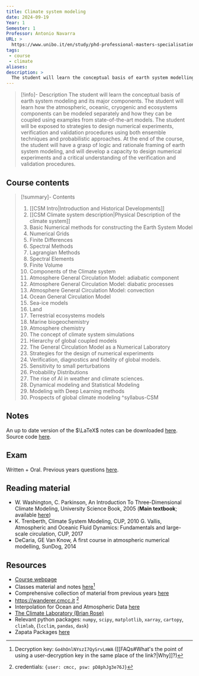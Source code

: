 ```yaml
---
title: Climate system modeling
date: 2024-09-19
Year: 1
Semester: 1
Professor: Antonio Navarra
URL: >
  https://www.unibo.it/en/study/phd-professional-masters-specialisation-schools-and-other-programmes/course-unit-catalogue/course-unit/2024/480740
tags: 
 - course
 - climate
aliases: 
description: >
  The student will learn the conceptual basis of earth system modelling and its major components. The student will learn how the atmospheric, oceanic, cryogenic and ecosystems components can be modelled separately and how they can be coupled using examples from state-of-the-art models. The student will be exposed to strategies to design numerical experiments, verification and validation procedures using both ensemble techniques and probabilistic approaches. At the end of the course, the student will have a grasp of logic and rationale framing of earth system modelling, and will develop a capacity to design numerical experiments and a critical understanding of the verification and validation procedures.
---
```

>[!info]- Description
>The student will learn the conceptual basis of earth system modeling and its major components. The student will learn how the atmospheric, oceanic, cryogenic and ecosystems components can be modeled separately and how they can be coupled using examples from state-of-the-art models. 
>The student will be exposed to strategies to design numerical experiments, verification and validation procedures using both ensemble techniques and probabilistic approaches. At the end of the course, the student will have a grasp of logic and rationale framing of earth system modeling, and will develop a capacity to design numerical experiments and a critical understanding of the verification and validation procedures.
## Course contents

>[!summary]- Contents 
> 1. [[CSM Intro|Introduction and Historical Developments]]
> 2. [[CSM Climate system description|Physical Description of the climate system]]
> 3. Basic Numerical methods for constructing the Earth System Model
> 4. Numerical Grids
> 5. Finite Differences
> 6. Spectral Methods
> 7. Lagrangian Methods
> 8. Spectral Elements
> 9. Finite Volume
> 10. Components of the Climate system
> 11. Atmosphere General Circulation Model: adiabatic component
> 12. Atmosphere General Circulation Model: diabatic processes
> 13. Atmosphere General Circulation Model: convection
> 14. Ocean General Circulation Model 
> 15. Sea-ice models 
> 16. Land 
> 17. Terrestrial ecosystems models 
> 18. Marine biogeochemistry
> 19. Atmosphere chemistry
> 20. The concept of climate system simulations
> 21. Hierarchy of global coupled models
> 22. The General Circulation Model as a Numerical Laboratory
> 23. Strategies for the design of numerical experiments
> 24. Verification, diagnostics and fidelity of global models.
> 25. Sensitivity to small perturbations
> 26. Probability Distributions
> 27. The rise of AI in weather and climate sciences.
> 28. Dynamical modeling and Statistical Modeling
> 29. Modeling with Deep Learning methods
> 30. Prospects of global climate modeling
^syllabus-CSM

## Notes 

An up to date version of the $\LaTeX$ notes can be downloaded [here](https://raw.githubusercontent.com/niccolozanotti/climate-modeling-notes/main/cm.pdf). Source code [here](https://github.com/niccolozanotti/climate-modeling-notes/tree/main/CM).
## Exam

Written + Oral. Previous years questions [here](https://mega.nz/folder/Cc0j0CKT#UysyRoxpP-6kfzonFGK35Q/file/DZtzmJjS).

## Reading material

- W. Washington, C. Parkinson, An Introduction To Three-Dimensional Climate Modeling, University Science Book, 2005 (**Main textbook**; available [here](https://mega.nz/file/2mBSxKDS#spgKWOJybh8bAX5IJSDvpps57-Qa05UQL37MERDqj_A))
- K. Trenberth, Climate System Modeling, CUP, 2010 G. Vallis, Atmospheric and Oceanic Fluid Dynamics: Fundamentals and large-scale circulation, CUP, 2017
- DeCaria, GE Van Know, A first course in atmospheric numerical modelling, SunDog, 2014

## Resources

- [Course webpage](https://www.unibo.it/en/study/phd-professional-masters-specialisation-schools-and-other-programmes/course-unit-catalogue/course-unit/2024/480740)
- Classes material and notes [here](https://mega.nz/folder/SigFEaDB)[^2]
- Comprehensive collection of material from previous years [here](https://mega.nz/folder/Cc0j0CKT#UysyRoxpP-6kfzonFGK35Q/folder/aFFSSZDL)
- https://wanderer.cmcc.it [^1]
- Interpolation for Ocean and Atmospheric Data [here](https://ark.cmcc.it/interp.html)
- [The Climate Laboratory (Brian Rose)](https://brian-rose.github.io/ClimateLaboratoryBook/home.html)
- Relevant python packages: `numpy`, `scipy`, `matplotlib`, `xarray`, `cartopy`, `climlab`, (`lcclim`, `pandas`, `dask`)
- Zapata Packages [here](https://ark.cmcc.it/zapata.html)

[^1]: credentials: `{user: cmcc, psw: pD8phJg3e76J}`
[^2]: Decryption key: `Go4hOnlNYszI7QySrvLmWA` ([[FAQs#What's the point of using a user-decryption key in the same place of the link?|Why]]?) 

